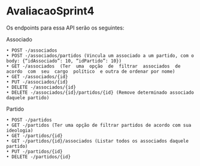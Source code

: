 # AvaliacaoSprint4

Os endpoints para essa API serão os seguintes:

Associado

	• POST -/associados
	• POST -/associados/partidos (Vincula um associado a um partido, com o body: {“idAssociado”: 10, “idPartido”: 10})
	• GET -/associados  (Ter  uma  opção  de  filtrar  associados  de  acordo  com  seu  cargo  político  e outra de ordenar por nome)
	• GET -/associados/{id}
	• PUT -/associados/{id}
	• DELETE -/associados/{id}
	• DELETE -/associados/{id}/partidos/{id} (Remove determinado associado daquele partido)	

Partido
	
	• POST -/partidos
	• GET -/partidos (Ter uma opção de filtrar partidos de acordo com sua ideologia)
	• GET -/partidos/{id}
	• GET -/partidos/{id}/associados (Listar todos os associados daquele partido)
	• PUT -/partidos/{id}
	• DELETE -/partidos/{id}
